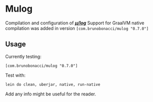 # Mulog

Compilation and configuration of [***μ/log***](https://github.com/BrunoBonacci/mulog)
Support for GraalVM native compilation was added in version `[com.brunobonacci/mulog "0.7.0"]`

## Usage

Currently testing:

    [com.brunobonacci/mulog "0.7.0"]

Test with:

    lein do clean, uberjar, native, run-native


Add any info might be useful for the reader.
